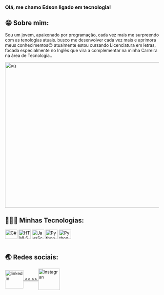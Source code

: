 ### Olá, me chamo Edson ligado em tecnologia!

## 😁 Sobre mim:
<div>
<p>
  Sou um jovem, apaixonado por programação, cada vez mais me surpreendo com as tenologias atuais.
  busco me desenvolver cada vez mais e aprimora meus conhecimentos😊 atualmente estou cursando Licenciatura
  em letras, focada especialmente no Inglês que vira a complementar na minha Carreira na área de Tecnologia..
</p> 
<img align="center" alt="pg" height="478" width="850"
src="https://pt.vecteezy.com/video/51294582-masculino-trabalhador-trabalhando-em-dele-computador-portatil-e-respondendo-questoes-2d-desenho-animado-animacao">
</div>

## 👻👨‍💻 Minhas Tecnologias:


<div style="display: inline_block">
<img align="center" alt="C#" height="30" width="40"
  src="https://cdn.jsdelivr.net/gh/devicons/devicon@latest/icons/csharp/csharp-original.svg">
<img align="center" alt="HTML5#" height="30" width="40"
  src="https://cdn.jsdelivr.net/gh/devicons/devicon@latest/icons/html5/html5-original-wordmark.svg">
<img align="center" alt="JavaScript#" height="30" width="40"
  src="https://cdn.jsdelivr.net/gh/devicons/devicon@latest/icons/javascript/javascript-original.svg"/>
<img align="center" alt="Python" height="30" width="40"
  src="https://cdn.jsdelivr.net/gh/devicons/devicon@latest/icons/python/python-original.svg"/>
<img align="center" alt="Python" height="30" width="40"
  src="https://cdn.jsdelivr.net/gh/devicons/devicon@latest/icons/amazonwebservices/amazonwebservices-original-wordmark.svg"/>
</div><br>

## 🌏 Redes sociais:

<div style="margin-right:30px">
<a href="https://www.linkedin.com/in/edson-santos-6a60b3292/">
<img align="center" alt="linkedin" height="60" width="60"
src="https://cdn.jsdelivr.net/gh/devicons/devicon@latest/icons/linkedin/linkedin-original.svg" "/>  << >>  
</a href>
<a href="https://www.instagram.com/eds0_01/">
<img align="center" alt="instagran" height="70" width="70"
src="https://th.bing.com/th/id/OIP.I5QWUmsu_xoLdjbX6pRa7gHaHk?rs=1&pid=ImgDetMain"/>
</a href>
</div>

